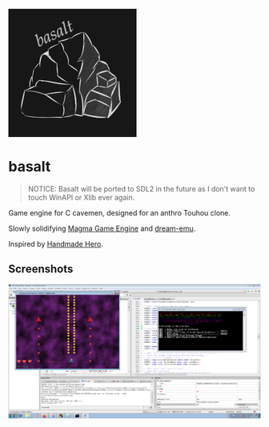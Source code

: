 ![basalt](misc/logo_small.png)

# basalt

> NOTICE: Basalt will be ported to SDL2 in the future as I don't want to touch WinAPI or Xlib ever again.

Game engine for C cavemen, designed for an anthro Touhou clone.

Slowly solidifying [Magma Game Engine](https://github.com/bramtechs/RaylibMagmaEngine) and [dream-emu](https://github.com/bramtechs/dream-emu).

Inspired by [Handmade Hero](https://handmadehero.org/).

## Screenshots
![Preview](screenshots/windows7_2.PNG)
